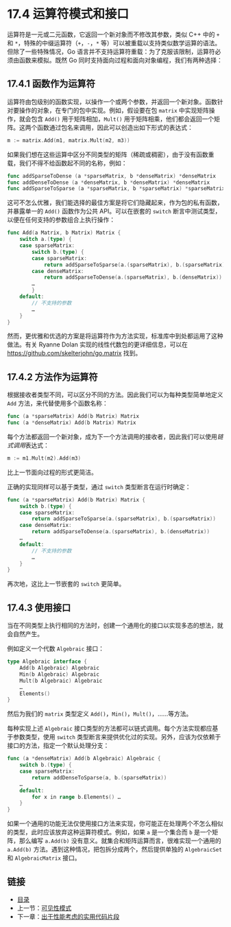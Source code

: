 # 17.4 运算符模式和接口

运算符是一元或二元函数，它返回一个新对象而不修改其参数，类似 C++ 中的 `+` 和 `*`，特殊的中缀运算符（`+`，`-`，`*` 等）可以被重载以支持类似数学运算的语法。但除了一些特殊情况，Go 语言并不支持运算符重载：为了克服该限制，运算符必须由函数来模拟。既然 Go 同时支持面向过程和面向对象编程，我们有两种选择：

## 17.4.1 函数作为运算符

运算符由包级别的函数实现，以操作一个或两个参数，并返回一个新对象。函数针对要操作的对象，在专门的包中实现。例如，假设要在包 `matrix` 中实现矩阵操作，就会包含 `Add()` 用于矩阵相加，`Mult()` 用于矩阵相乘，他们都会返回一个矩阵。这两个函数通过包名来调用，因此可以创造出如下形式的表达式：
```go
m := matrix.Add(m1, matrix.Mult(m2, m3))
```

如果我们想在这些运算中区分不同类型的矩阵（稀疏或稠密），由于没有函数重载，我们不得不给函数起不同的名称，例如：
```go
func addSparseToDense (a *sparseMatrix, b *denseMatrix) *denseMatrix
func addDenseToDense (a *denseMatrix, b *denseMatrix) *denseMatrix
func addSparseToSparse (a *sparseMatrix, b *sparseMatrix) *sparseMatrix
```

这可不怎么优雅，我们能选择的最佳方案是将它们隐藏起来，作为包的私有函数，并暴露单一的 `Add()` 函数作为公共 API。可以在嵌套的 `switch` 断言中测试类型，以便在任何支持的参数组合上执行操作：
```go
func Add(a Matrix, b Matrix) Matrix {
	switch a.(type) {
	case sparseMatrix:
		switch b.(type) {
		case sparseMatrix:
			return addSparseToSparse(a.(sparseMatrix), b.(sparseMatrix))
		case denseMatrix:
			return addSparseToDense(a.(sparseMatrix), b.(denseMatrix))
		…
		}
	default:
		// 不支持的参数
		…
	}
}
```

然而，更优雅和优选的方案是将运算符作为方法实现，标准库中到处都运用了这种做法。有关 Ryanne Dolan 实现的线性代数包的更详细信息，可以在 https://github.com/skelterjohn/go.matrix 找到。

## 17.4.2 方法作为运算符

根据接收者类型不同，可以区分不同的方法。因此我们可以为每种类型简单地定义 `Add` 方法，来代替使用多个函数名称：
```go
func (a *sparseMatrix) Add(b Matrix) Matrix
func (a *denseMatrix) Add(b Matrix) Matrix
```

每个方法都返回一个新对象，成为下一个方法调用的接收者，因此我们可以使用*链式调用*表达式：
```go
m := m1.Mult(m2).Add(m3)
```
比上一节面向过程的形式更简洁。

正确的实现同样可以基于类型，通过 `switch` 类型断言在运行时确定：
```go
func (a *sparseMatrix) Add(b Matrix) Matrix {
	switch b.(type) {
	case sparseMatrix:
		return addSparseToSparse(a.(sparseMatrix), b.(sparseMatrix))
	case denseMatrix:
		return addSparseToDense(a.(sparseMatrix), b.(denseMatrix))
	…
	default:
		// 不支持的参数
		…
	}
}
```

再次地，这比上一节嵌套的 `switch` 更简单。

## 17.4.3 使用接口

当在不同类型上执行相同的方法时，创建一个通用化的接口以实现多态的想法，就会自然产生。

例如定义一个代数 `Algebraic` 接口：
```go
type Algebraic interface {
	Add(b Algebraic) Algebraic
	Min(b Algebraic) Algebraic
	Mult(b Algebraic) Algebraic
	…
	Elements()
}
```

然后为我们的 `matrix` 类型定义 `Add()`，`Min()`，`Mult()`，……等方法。

每种实现上述 `Algebraic` 接口类型的方法都可以链式调用。每个方法实现都应基于参数类型，使用 `switch` 类型断言来提供优化过的实现。另外，应该为仅依赖于接口的方法，指定一个默认处理分支：
```go
func (a *denseMatrix) Add(b Algebraic) Algebraic {
	switch b.(type) {
	case sparseMatrix:
		return addDenseToSparse(a, b.(sparseMatrix))
	…
	default:
		for x in range b.Elements() …
	}
}
```

如果一个通用的功能无法仅使用接口方法来实现，你可能正在处理两个不怎么相似的类型，此时应该放弃这种运算符模式。例如，如果 `a` 是一个集合而 `b` 是一个矩阵，那么编写 `a.Add(b)` 没有意义。就集合和矩阵运算而言，很难实现一个通用的 `a.Add(b)` 方法。遇到这种情况，把包拆分成两个，然后提供单独的 `AlgebraicSet` 和 `AlgebraicMatrix` 接口。


## 链接

- [目录](directory.md)
- 上一节：[可见性模式](17.3.md)
- 下一章：[出于性能考虑的实用代码片段](18.0.md)
